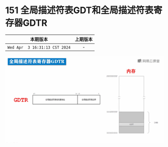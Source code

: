 # 151 全局描述符表GDT和全局描述符表寄存器GDTR

|本期版本| 上期版本
|:---:|:---:
`Wed Apr  3 16:31:13 CST 2024` | -

<img src="./01.png" />